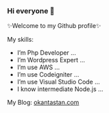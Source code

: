 ### Hi everyone 👋

✨Welcome to my Github profile✨

My skills:

-  I’m Php Developer ...
-  I’m Wordpress Expert ...
-  I’m use AWS ...
-  I’m use Codeigniter ...
-  I’m use Visual Studio Code ...
-  I know intermediate Node.js ...


 My Blog: <a href="https://okantastan.com">okantastan.com</a>

